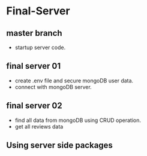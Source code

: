 # Final-Server

## master branch

* startup server code.

## final server 01

* create .env file and secure mongoDB user data.
* connect with mongoDB server.

## final server 02

* find all data from mongoDB using CRUD operation.
* get all reviews data

## Using server side packages
